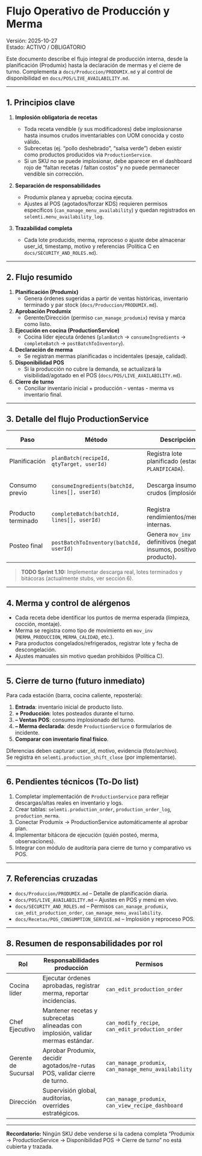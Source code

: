 # Flujo Operativo de Producción y Merma
Versión: 2025-10-27  
Estado: ACTIVO / OBLIGATORIO

Este documento describe el flujo integral de producción interna, desde la planificación (Produmix) hasta la declaración de mermas y el cierre de turno. Complementa a `docs/Produccion/PRODUMIX.md` y al control de disponibilidad en `docs/POS/LIVE_AVAILABILITY.md`.

---

## 1. Principios clave
1. **Implosión obligatoria de recetas**  
   - Toda receta vendible (y sus modificadores) debe implosionarse hasta insumos crudos inventariables con UOM conocida y costo válido.  
   - Subrecetas (ej. “pollo deshebrado”, “salsa verde”) deben existir como productos producidos via `ProductionService`.  
   - Si un SKU no se puede implosionar, debe aparecer en el dashboard rojo de “faltan recetas / faltan costos” y no puede permanecer vendible sin corrección.

2. **Separación de responsabilidades**  
   - Produmix planea y aprueba; cocina ejecuta.  
   - Ajustes al POS (agotados/forzar KDS) requieren permisos específicos (`can_manage_menu_availability`) y quedan registrados en `selemti.menu_availability_log`.

3. **Trazabilidad completa**  
   - Cada lote producido, merma, reproceso o ajuste debe almacenar user_id, timestamp, motivo y referencias (Política C en `docs/SECURITY_AND_ROLES.md`).

---

## 2. Flujo resumido
1. **Planificación (Produmix)**  
   - Genera órdenes sugeridas a partir de ventas históricas, inventario terminado y par stock (`docs/Produccion/PRODUMIX.md`).
2. **Aprobación Produmix**  
   - Gerente/Dirección (permiso `can_manage_produmix`) revisa y marca como listo.
3. **Ejecución en cocina (ProductionService)**  
   - Cocina líder ejecuta órdenes (`planBatch` → `consumeIngredients` → `completeBatch` → `postBatchToInventory`).
4. **Declaración de merma**  
   - Se registran mermas planificadas o incidentales (pesaje, calidad).
5. **Disponibilidad POS**  
   - Si la producción no cubre la demanda, se actualizará la visibilidad/agotado en el POS (`docs/POS/LIVE_AVAILABILITY.md`).
6. **Cierre de turno**  
   - Conciliar inventario inicial + producción - ventas - merma vs inventario final.

---

## 3. Detalle del flujo ProductionService
| Paso | Método | Descripción | Trazabilidad mínima |
|------|--------|-------------|----------------------|
| Planificación | `planBatch(recipeId, qtyTarget, userId)` | Registra lote planificado (estado `PLANIFICADA`). | user_id, referencia plan Produmix. |
| Consumo previo | `consumeIngredients(batchId, lines[], userId)` | Descarga insumos crudos (implosión). | `mov_inv` preliminares o reservas, log de insumos. |
| Producto terminado | `completeBatch(batchId, lines[], userId)` | Registra rendimientos/mermas internas. | Rendimiento esperado vs real, notas. |
| Posteo final | `postBatchToInventory(batchId, userId)` | Genera `mov_inv` definitivos (negativo insumos, positivo producto). | `mov_inv`, `inventory_batch`, `production_log`. |

> **TODO Sprint 1.10:** Implementar descarga real, lotes terminados y bitácoras (actualmente stubs, ver sección 6).

---

## 4. Merma y control de alérgenos
- Cada receta debe identificar los puntos de merma esperada (limpieza, cocción, montaje).
- Merma se registra como tipo de movimiento en `mov_inv` (`MERMA_PRODUCCION`, `MERMA_CALIDAD`, etc.).
- Para productos congelados/refrigerados, registrar lote y fecha de descongelación.
- Ajustes manuales sin motivo quedan prohibidos (Política C).

---

## 5. Cierre de turno (futuro inmediato)
Para cada estación (barra, cocina caliente, repostería):
1. **Entrada**: inventario inicial de producto listo.
2. **+ Producción**: lotes posteados durante el turno.
3. **– Ventas POS**: consumo implosionado del turno.
4. **– Merma declarada**: desde `ProductionService` o formularios de incidente.
5. **Comparar con inventario final físico**.

Diferencias deben capturar: user_id, motivo, evidencia (foto/archivo).  
Se registra en `selemti.production_shift_close` (por implementarse).

---

## 6. Pendientes técnicos (To-Do list)
1. Completar implementación de `ProductionService` para reflejar descargas/altas reales en inventario y logs.  
2. Crear tablas: `selemti.production_order`, `production_order_log`, `production_merma`.  
3. Conectar Produmix → ProductionService automáticamente al aprobar plan.  
4. Implementar bitácora de ejecución (quién posteó, merma, observaciones).  
5. Integrar con módulo de auditoría para cierre de turno y comparativo vs POS.

---

## 7. Referencias cruzadas
- `docs/Produccion/PRODUMIX.md` – Detalle de planificación diaria.  
- `docs/POS/LIVE_AVAILABILITY.md` – Ajustes en POS y menú en vivo.  
- `docs/SECURITY_AND_ROLES.md` – Permisos `can_manage_produmix`, `can_edit_production_order`, `can_manage_menu_availability`.  
- `docs/Recetas/POS_CONSUMPTION_SERVICE.md` – Implosión y reproceso POS.  

---

## 8. Resumen de responsabilidades por rol
| Rol | Responsabilidades producción | Permisos |
|-----|------------------------------|----------|
| Cocina líder | Ejecutar órdenes aprobadas, registrar merma, reportar incidencias. | `can_edit_production_order` |
| Chef Ejecutivo | Mantener recetas y subrecetas alineadas con implosión, validar mermas estándar. | `can_modify_recipe`, `can_edit_production_order` |
| Gerente de Sucursal | Aprobar Produmix, decidir agotados/re-rutas POS, validar cierre de turno. | `can_manage_produmix`, `can_manage_menu_availability` |
| Dirección | Supervisión global, auditorías, overrides estratégicos. | `can_manage_produmix`, `can_view_recipe_dashboard` |

---

**Recordatorio:** Ningún SKU debe venderse si la cadena completa “Produmix → ProductionService → Disponibilidad POS → Cierre de turno” no está cubierta y trazada.
